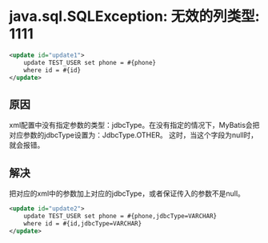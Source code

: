 # java.sql.SQLException: 无效的列类型: 1111

```xml
<update id="update1">
    update TEST_USER set phone = #{phone}
    where id = #{id}
</update>
```

## 原因

xml配置中没有指定参数的类型：jdbcType。在没有指定的情况下，MyBatis会把对应参数的jdbcType设置为：JdbcType.OTHER。
这时，当这个字段为null时，就会报错。

## 解决

把对应的xml中的参数加上对应的jdbcType，或者保证传入的参数不是null。

```xml
<update id="update2">
    update TEST_USER set phone = #{phone,jdbcType=VARCHAR}
    where id = #{id,jdbcType=VARCHAR}
</update>
```
